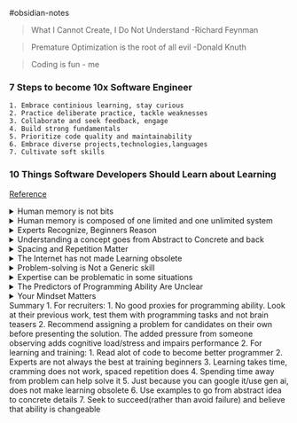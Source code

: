 #obsidian-notes

> What I Cannot Create, I Do Not Understand -Richard Feynman

> Premature Optimization is the root of all evil -Donald Knuth

> Coding is fun - me
### 7 Steps to become 10x Software Engineer
	1. Embrace continious learning, stay curious
	2. Practice deliberate practice, tackle weaknesses
	3. Collaborate and seek feedback, engage
	4. Build strong fundamentals
	5. Prioritize code quality and maintainability
	6. Embrace diverse projects,technologies,languages
	7. Cultivate soft skills

### 10 Things Software Developers Should Learn about Learning

[Reference](https://cacm.acm.org/magazines/2024/1/278891-10-things-software-developers-should-learn-about-learning/fulltext?utm_campaign=database-fundamentals&utm_medium=newsletter&utm_source=newsletter.programmingdigest.net)

<details>
  <summary>Human memory is not bits</summary>
  1. Human memory is unreliable, but great for problem solving. Pathways connect, "aha" moment", sometimes when stepping away from the problem
</details>
<details>
  <summary>Human memory is composed of one limited and one unlimited system</summary>
  	1. Cognitive load: intrinsic and extraneous
  	2. Easier to understand a diagram versus if it was just an english description
</details>
<details>
  <summary>Experts Recognize, Beginners Reason</summary>
  1. Pattern matching, less cognitive load
  2. Reading and working with more code increase programming proficiency
</details>
<details>
  <summary>Understanding a concept goes from Abstract to Concrete and back</summary>
  	1. Abstract features to concrete details
  	2. Beginners focus on the concrete details (exact syntax) while experts focus on abstract features, understand and predicts the details while learning it.
  	3. When learning a new concept, use a bit of both
  	4. Unpack from abstract to concrete and then repack it to abstract
</details>
<details>
  <summary>Spacing and Repetition Matter</summary>
	1. Problem solving involves 2 steps:
		1. Matching a concept to the problem that it solves
		2. Applying that concept
	2. Common problem is solving problems but being told already what concept to use. Brain needs rest to consolidate information, randomize the types of problems to build long-term memory
	3. 90 minutes of learning max, 20 mins of rest at least
</details>
<details>
  <summary>The Internet has not made Learning obsolete</summary>
	1. Brain needs to build connections to remember. Internet provided information is remembered less
</details>
<details>
  <summary>Problem-solving is Not a Generic skill</summary>
	1. Skills like chess, music, cognitive training does not influence problem solving. Inability to transfer problem-solving skills is why "brain training" does not work to developing intelligence
	2. One exception is spacial skills (like rotating tetris pieces in your mind)
	3. Ultimately, don't use brain teasers to test for programming ability, assess their programming ability
</details>
<details>
  <summary>Expertise can be problematic in some situations</summary>
	1. Expertise-reversal effect: hints/guides for beginners hinder experts
	2. Expertise blind-spot problem: experts don't realize beginners think differently. Overcome this by listening to what beginners currently know
	3. Beginners learn more from beginner-oriented learnings or from a peer whom bridges gap between beginners and experts
</details>
<details>
  <summary>The Predictors of Programming Ability Are Unclear</summary>
	1. Learning programming: "You're born with it" vs "10,000 hours of work". Both are wrong
	2. gender, age, school major, race, performance in math, prior experience with programming language, preferences for humanties or science, intelligence all fail to predict programming ability. Conclusion: there are no reliable "candidate profile" to screen candidates for programming ability
</details>
<details>
  <summary>Your Mindset Matters</summary>
	1. Either born with it or not
	2. Fixed vs growth mindset
	3. Neither are completely true: Everyone can learn physics even if they're not good enough but you won't win Nobel Peace Prize no matter how much you practiced 
	4. Difficult to change someone's mindset to be more growth oriented
	5. 2 misconceptions on how to promote growth mindset that fail:
		1. Rewarding effort over performance. Praising is not helpful, learners know when they are not progressing. Praise only when learners is using correct strategies and on path to success.
		2. Starting a task with a growth mindset but becoming more fixed when faced with setbacks/failures. Must practice overcoming failures to promote growth mindset
	6. Goal Oriented: "Approach" vs "Avoidance" goal orientation. Take on challenges, seek help, work hard, embrace failures and learn from them
	7. For mentors: provide honest feedback, praise areas where learners are progressing, accept that they'll make mistakes
	8. For learners: Reflect on improved skills, accept that growth mindset will turn to fixed in face of failure but can be redeveloped and made stronger with practice, take a break when you feel like quitting
</details>
Summary
	1. For recruiters:
		1. No good proxies for programming ability. Look at their previous work, test them with programming tasks and not brain teasers
		2. Recommend assigning a problem for candidates on their own before presenting the solution. The added pressure from someone observing adds cognitive load/stress and impairs performance
	2. For learning and training:
		1. Read alot of code to become better programmer
		2. Experts are not always the best at training beginners
		3. Learning takes time, cramming does not work, spaced repetition does
		4. Spending time away from problem can help solve it
		5. Just because you can google it/use gen ai, does not make learning obsolete
		6. Use examples to go from abstract idea to concrete details
		7. Seek to succeed(rather than avoid failure) and believe that ability is changeable
	

